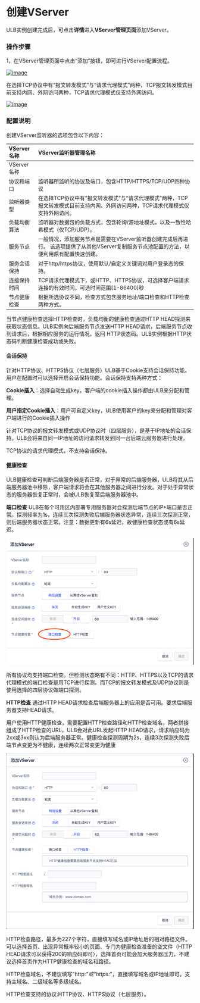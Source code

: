 # 创建VServer

ULB实例创建完成后，可点击**详情**进入**VServer管理页面**添加VServer。

### 操作步骤 <a id="&#x521B;&#x5EFA;vserver&#x76D1;&#x542C;&#x5668;"></a>

1，在VServer管理页面中点击“添加”按钮，即可进行VServer配置流程。

[![image](https://docs.ucloud.cn/_media/network/ulb/vserver%E5%BB%BA%E7%AB%8Btcp.png)](https://docs.ucloud.cn/_detail/network/ulb/vserver%E5%BB%BA%E7%AB%8Btcp.png?id=network%3Aulb%3Acommon)

在选择TCP协议中有“报文转发模式”与“请求代理模式”两种，TCP报文转发模式目前支持内网、外网访问两种，TCP请求代理模式仅支持外网访问。

 [![image](https://docs.ucloud.cn/_media/network/ulb/%E6%B7%BB%E5%8A%A0vserver-tcp.png)](https://docs.ucloud.cn/_detail/network/ulb/%E6%B7%BB%E5%8A%A0vserver-tcp.png?id=network%3Aulb%3Acommon)

### 配置说明

创建VServer监听器的选项包含以下内容：

| VServer名称 | VServer监听器管理名称 |
| :--- | :--- |
| VServer名称 |  |
| 协议和端口 | 监听器所监听的协议及端口，包含HTTP/HTTPS/TCP/UDP四种协议 |
| 监听器类型 | 在选择TCP协议中有“报文转发模式”与“请求代理模式”两种，TCP报文转发模式目前支持内网、外网访问两种，TCP请求代理模式仅支持外网访问。 |
| 负载均衡算法 | 监听器对数据包的负载方式，包含轮询/源地址模式，以及一致性哈希模式（仅TCP/UDP）。 |
| 服务节点 | 一般情况，添加服务节点是需要在VServer监听器创建完成后再进行。 该选项提供了从其他VServer复制服务节点池配置的方法，以便利用原有配置快速创建。 |
| 服务会话保持 | 对于http/https协议，使用默认/自定义关键词对用户登录态的保持。 |
| 连接保持时间 | TCP请求代理模式下，或HTTP、HTTPS协议，可选择客户端请求连接的有效时间。可选时间范围\[1-86400\]秒 |
| 节点健康检查 | 根据所选协议不同，检查方式包含服务地址/端口检查和HTTP检查两种方式。 |

当节点健康检查选择HTTP检查时，负载均衡的健康检查通过HTTP HEAD探测来获取状态信息。ULB实例向后端服务节点发送HTTP HEAD请求，后端服务节点收到请求后，根据相应服务的运行情况，返回 HTTP状态码。ULB实例根据HTTP状态码判断健康检查成功或失败。

#### 会话保持

针对HTTP协议、HTTPS协议（七层服务）ULB基于Cookie支持会话保持功能。用户在配置时可以选择开启会话保持功能。会话保持支持两种方式：

**Cookie插入**：选择自动生成key，客户端的cookie插入操作都由ULB来分配和管理。

**用户指定Cookie插入**：用户可自定义key，ULB使用客户的key来分配和管理对客户端进行的Cookie插入操作

针对TCP协议的报文转发模式或UDP协议时（四层服务），是基于IP地址的会话保持。ULB会将来自同一IP地址的访问请求转发到同一台后端云服务器进行处理。

TCP协议的请求代理模式，不支持会话保持。

#### 健康检查

ULB健康检查可判断后端服务器是否正常，对于异常的后端服务器，ULB将其从后端服务器池中移除，客户端请求将会在其他服务器之间进行分发。对于处于异常状态的服务器恢复正常时，会被ULB恢复至后端服务器池中。

**端口检查** ULB在每个可用区内部署专用服务器对会探测后端节点的IP+端口是否正常。探测频率为1s，连续三次探测失败后端服务器状态异常，连续三次探测正常，则后端服务器状态正常。注意：数据更新有6s延迟，故健康检查状态或有6s延迟。

![VServer&#x914D;&#x7F6E;&#x754C;&#x9762;](../../../.gitbook/assets/image%20%284%29.png)

所有协议均支持端口检查。但检测状态略有不同：HTTP、HTTPS以及TCP的请求代理模式的端口检查是用TCP进行探测。而TCP的报文转发模式及UDP协议则是使用选择的四层协议做端口探测。

**HTTP检查** 通过HTTP HEAD请求检查后端服务器上的应用是否可用。要求后端服务器支持HEAD请求。

用户使用HTTP健康检查，需要配置HTTP检查路径和HTTP检查域名，两者拼接组成了HTTP检查的URL，ULB会对此URL发起HTTP HEAD请求，请求响应码为2xx或3xx则认为后端服务器正常。健康检查探测周期为2s，连续3次探测失败后端节点变更为不健康，连续两次正常变更为健康

![VServer&#x914D;&#x7F6E;&#x754C;&#x9762;](../../../.gitbook/assets/image%20%287%29.png)

HTTP检查路径，最多为227个字符，直接填写域名或IP地址后的相对路径文件。可以选择首页、出现异常概率较小的页面、专门为健康检查准备的空文件（HTTP HEAD请求可以获得200的响应码即可），选择首页可能会加大服务器压力，不建议选择首页作为HTTP健康检查的域名和路径。

HTTP检查域名，不建议填写"http:_"或"https:_"，直接填写域名或IP地址即可。支持主域名、二级域名等多级域名。

HTTP检查支持的协议:HTTP协议、HTTPS协议（七层服务）。

